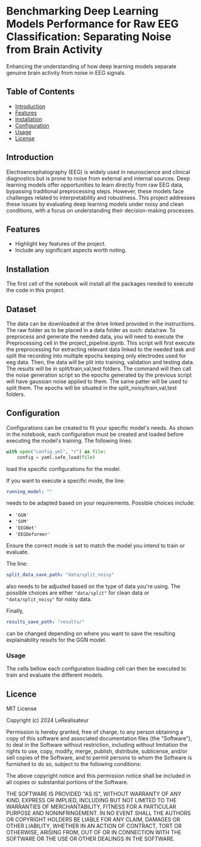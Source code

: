 # Benchmarking Deep Learning Models Performance for Raw EEG Classification: Separating Noise from Brain Activity

Enhancing the understanding of how deep learning models separate genuine brain activity from noise in EEG signals.

## Table of Contents
- [Introduction](#introduction)
- [Features](#features)
- [Installation](#installation)
- [Configuration](#configuration)
- [Usage](#usage)
- [License](#license)

## Introduction
Electroencephalography (EEG) is widely used in neuroscience and clinical diagnostics but is prone to noise from external 
and internal sources. Deep learning models offer opportunities to learn directly from raw EEG data, bypassing traditional
preprocessing steps. However, these models face challenges related to interpretability and robustness. 
This project addresses these issues by evaluating deep learning models under noisy and clean conditions, with a focus 
on understanding their decision-making processes.

## Features
- Highlight key features of the project.
- Include any significant aspects worth noting.

## Installation
The first cell of the notebook will install all the packages needed to execute 
the code in this project.

## Dataset
The data can be downloaded at the drive linked provided in the instructions.
The raw folder as to be placed in a data folder as such: data/raw. To preprocess and generate the needed data,
you will need to execute the Preprocessing cell in the project_pipeline.ipynb.
This script will first execute the preprocessing for extracting relevant data linked
to the needed task and split the recording into multiple epochs keeping only electrodes
used for eeg data. Then, the data will be plit into training, validation and testing data.
The results will be in split/train,val,test folders. The command will then call the noise generation
script so the epochs generated by the previous script will have gaussian noise applied to them.
The same patter will be used to split them. The epochs will be situated in the split_noisy/train,val,test folders.

## Configuration
Configurations can be created to fit your specific model's needs. As shown in the 
notebook, each configuration must be created and loaded before executing the model's training. 
The following lines:

```python
with open("config.yml", "r") as file:
    config = yaml.safe_load(file)
```

load the specific configurations for the model.

If you want to execute a specific mode, the line:

```yaml
running_model: ""
```

needs to be adapted based on your requirements. Possible choices include:
- `'GGN'`
- `'SVM'`
- `'EEGNet'`
- `'EEGDeformer'`

Ensure the correct mode is set to match the model you intend to train or evaluate.

The line:

```yaml
split_data_save_path: "data/split_noisy"
```

also needs to be adjusted based on the type of data you're using. 
The possible choices are either `"data/split"` for clean data or `"data/split_noisy"` for noisy data.

Finally, 

```yaml
results_save_path: "results/"
```
can be changed depending on where you want to save the resulting explainability results for the GGN model.

### Usage

The cells bellow each configuration loading cell can then be executed to train and 
evaluate the different models.

## Licence

MIT License

Copyright (c) 2024 LeRealisateur

Permission is hereby granted, free of charge, to any person obtaining a copy
of this software and associated documentation files (the "Software"), to deal
in the Software without restriction, including without limitation the rights
to use, copy, modify, merge, publish, distribute, sublicense, and/or sell
copies of the Software, and to permit persons to whom the Software is
furnished to do so, subject to the following conditions:

The above copyright notice and this permission notice shall be included in all
copies or substantial portions of the Software.

THE SOFTWARE IS PROVIDED "AS IS", WITHOUT WARRANTY OF ANY KIND, EXPRESS OR
IMPLIED, INCLUDING BUT NOT LIMITED TO THE WARRANTIES OF MERCHANTABILITY,
FITNESS FOR A PARTICULAR PURPOSE AND NONINFRINGEMENT. IN NO EVENT SHALL THE
AUTHORS OR COPYRIGHT HOLDERS BE LIABLE FOR ANY CLAIM, DAMAGES OR OTHER
LIABILITY, WHETHER IN AN ACTION OF CONTRACT, TORT OR OTHERWISE, ARISING FROM,
OUT OF OR IN CONNECTION WITH THE SOFTWARE OR THE USE OR OTHER DEALINGS IN THE
SOFTWARE.

